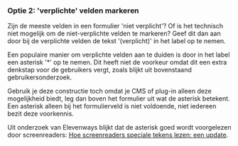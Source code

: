 ### Optie 2: 'verplichte' velden markeren

Zijn de meeste velden in een formulier 'niet verplicht'? Of is het technisch niet mogelijk om de niet-verplichte velden te markeren? Geef dit dan aan door bij de verplichte velden de tekst '(verplicht)' in het label op te nemen.

Een populaire manier om verplichte velden aan te duiden is door in het label een asterisk '\*' op te nemen. Dit heeft niet de voorkeur omdat dit een extra denkstap voor de gebruikers vergt, zoals blijkt uit bovenstaand gebruikersonderzoek.

Gebruik je deze constructie toch omdat je CMS of plug-in alleen deze mogelijkheid biedt, leg dan boven het formulier uit wat de asterisk betekent. Een asterisk alleen bij het formulierveld is niet voldoende, niet iedereen bezit deze voorkennis.

Uit onderzoek van Elevenways blijkt dat de asterisk goed wordt voorgelezen door screenreaders: [Hoe screenreaders speciale tekens lezen: een update](https://elevenways.be/nl/artikels/hoe-screen-readers-speciale-tekens-lezen).
